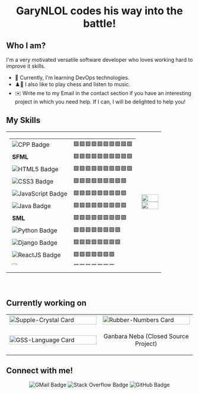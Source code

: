 <h1 align="center"> GaryNLOL codes his way into the battle! </h1>

## Who I am?
I'm a very motivated versatile software developer who loves working hard to improve it skills.

- 📙 Currently, I'm learning DevOps technologies.
- ♟️🎵 I also like to play chess and listen to music.
- ✉️ Write me to my Email in the contact section if you have an interesting project in which you need help. If I can, I will be delighted to help you!

## My Skills
<table width="100%" height="420">
  <tr width="100%">
  <td>
<table align="left" width="50%" height="340">
  <tr>
    <td><img alt="CPP Badge" src="https://img.shields.io/badge/c++%20-%2300599C.svg?&style=for-the-badge&logo=c%2B%2B&ogoColor=white"></td>
    <td align="left">🟩🟩🟩🟩🟩🟩🟩🟩🟩🟩</td>
  </tr>
  <tr>
    <td><strong>SFML</strong></td>
    <td align="left">🟩🟩🟩🟩🟩🟩🟩🟩🟩🟩</td>
  </tr>
  <tr>
    <td><img alt="HTML5 Badge" src="https://img.shields.io/badge/html5%20-%23E34F26.svg?&style=for-the-badge&logo=html5&logoColor=white"></td>
    <td align="left">🟩🟩🟩🟩🟩🟩🟩🟩🟩🟩</td>
  </tr>
  <tr>
    <td><img alt="CSS3 Badge" src="https://img.shields.io/badge/css3%20-%231572B6.svg?&style=for-the-badge&logo=css3&logoColor=white"></td>
    <td align="left">🟩🟩🟩🟩🟩🟩🟩🟩🟩</td>
  </tr>
  <tr>
    <td><img alt="JavaScript Badge" src="https://img.shields.io/badge/javascript%20-%23323330.svg?&style=for-the-badge&logo=javascript&logoColor=%23F7DF1E"></td>
    <td align="left">🟩🟩🟩🟩🟩🟩🟩🟩🟩</td>
  </tr>
  <tr>
    <td><img alt="Java Badge" src="https://img.shields.io/badge/java-%23ED8B00.svg?&style=for-the-badge&logo=java&logoColor=white"></td>
    <td align="left">🟩🟩🟩🟩🟩🟩🟩🟩🟩</td>
  </tr>
  <tr>
    <td><strong>SML</strong></td>
    <td align="left">🟩🟩🟩🟩🟩🟩🟩🟩🟩</td>
  </tr>
  <tr>
    <td><img alt="Python Badge" src="https://img.shields.io/badge/python%20-%2314354C.svg?&style=for-the-badge&logo=python&logoColor=white"></td>
    <td align="left">🟩🟩🟩🟩🟩🟩🟩🟩</td>
  </tr>
  <tr>
    <td><img alt="Django Badge" src="https://img.shields.io/badge/django%20-%23092E20.svg?&style=for-the-badge&logo=django&logoColor=white"></td>
    <td align="left">🟩🟩🟩🟩🟩🟩🟩🟩</td>
  </tr>
  <tr>
    <td><img alt="ReactJS Badge" src="https://img.shields.io/badge/react%20-%2320232a.svg?&style=for-the-badge&logo=react&logoColor=%2361DAFB"></td>
    <td align="left">🟩🟩🟩🟩🟩🟩🟩</td>
  </tr>
  <tr>
    <td><img alt="Git Badge" src="https://img.shields.io/badge/git%20-%23F05033.svg?&style=for-the-badge&logo=git&logoColor=white"></td>
    <td align="left">🟩🟩🟩🟩🟩🟩🟩</td>
  </tr>
  <tr>
    <td><img alt="GitHub Badge" src="https://img.shields.io/badge/github%20-%23121011.svg?&style=for-the-badge&logo=github&logoColor=white"></td>
    <td align="left">🟩🟩🟩🟩🟩🟩🟩</td>
  </tr>
  <tr>
    <td><img alt="Markdown Badge" src="https://img.shields.io/badge/markdown-%23000000.svg?&style=for-the-badge&logo=markdown&logoColor=white"></td>
    <td align="left">🟩🟩🟩🟩🟩🟩🟩</td>
  </tr>
  <tr>
    <td><img alt="JQuery Badge" src="https://img.shields.io/badge/jquery%20-%230769AD.svg?&style=for-the-badge&logo=jquery&logoColor=white"></td>
    <td align="left">🟨🟨🟨🟨🟨🟨</td>
  </tr>
  <tr>
    <td><img alt="NodeJS" src="https://img.shields.io/badge/node.js%20-%2343853D.svg?&style=for-the-badge&logo=node.js&logoColor=white"></td>
    <td align="left">🟨🟨🟨🟨🟨🟨</td>
  </tr>
  <tr>
    <td><strong>Excel's VBA</strong></td>
    <td align="left">🟨🟨🟨🟨🟨🟨</td>
  </tr>
  </table>
  </td>
  <td><img src="https://github-readme-stats.vercel.app/api?username=GaryNLOL&show_icons=true&theme=tokyonight" width="100%" align="right"><img src="https://github-readme-streak-stats.herokuapp.com/?user=GaryNLOL&theme=tokyonight" width="100%" align="right">
</td>
  </tr>
</table>

## Currently working on

<table width="100%">
  <tr width="100%">
    <td width="50%">
      <a href="https://github.com/GaryNLOL/Supple-Crystal"><img alt="Supple-Crystal Card" width="100%" src="https://github-readme-stats.vercel.app/api/pin/?username=GaryNLOL&repo=Supple-Crystal&theme=tokyonight"></a>
    </td>
    <td width="50%">
      <a href="https://github.com/GaryNLOL/Rubber-Numbers"><img alt="Rubber-Numbers Card" width="100%" src="https://github-readme-stats.vercel.app/api/pin/?username=GaryNLOL&repo=Rubber-Numbers&theme=tokyonight"></a>
    </td>
  </tr>
  <tr width="100%">
    <td width="50%">
      <a href="https://github.com/GaryNLOL/GSS-Language"><img alt="GSS-Language Card" width="100%" src="https://github-readme-stats.vercel.app/api/pin/?username=GaryNLOL&repo=GSS-Language&theme=tokyonight"></a>
    </td>
    <td>
      <p align="center">Ganbara Neba (Closed Source Project)</p>
    </td>
  </tr>
</table>

## Connect with me!

<p align="center">
  <img alt="GMail Badge" src="https://img.shields.io/badge/Gmail-garypastel@gmail.com-informational?style=for-the-badge&labelColor=black&logoColor=d14836&logo=gmail&color=d14836">
  <img alt="Stack Overflow Badge" src="https://img.shields.io/badge/Stackoverflow-GaryNLOL-informational?style=for-the-badge&labelColor=black&logo=stackoverflow&logoColor=fe7a16&color=fe7a16">
  <img alt="GitHub Badge" src="https://img.shields.io/badge/Github-GaryNLOL-informational?style=for-the-badge&labelColor=black&logo=github&color=7d88e6">
</p>
